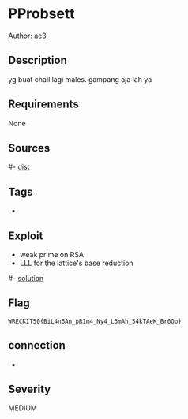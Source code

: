 # PProbsett

Author: [ac3](https://github.com/fixxall)

## Description
yg buat chall lagi males. gampang aja lah ya


## Requirements

None

## Sources

#- [dist](./dist)

## Tags

- 

## Exploit

- weak prime on RSA
- LLL for the lattice's base reduction

#- [solution](./solution)

## Flag

```
WRECKIT50{BiL4n6An_pR1m4_Ny4_L3mAh_54kTAeK_Br0Oo}
```

## connection

-

## Severity
MEDIUM

